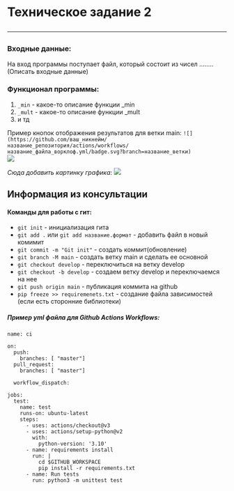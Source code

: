 # Техническое задание 2 <hr>

### Входные данные:
На вход программы поступает файл, который состоит из чисел ........ (Описать входные данные)


### Функционал программы:
1. `_min` - какое-то описание функции _min
2. `_mult` - какое-то описание функции _mult
3. и тд 

Пример кнопок отображения результатов для ветки main:
`![](https://github.com/ваш_никнейм/название_репозитория/actions/workflows/название_файла_ворклоф.yml/badge.svg?branch=название_ветки)`</br>
![](https://github.com/Ilyshkadwaushka/hse_tp_hw_cons/actions/workflows/ci.yml/badge.svg?branch=master)

_Сюда добавить картинку графика_:
![](https://www.google.com/url?sa=i&url=https%3A%2F%2Ftheoryandpractice.ru%2Fposts%2F16436-kotiki-i-temnaya-storona-vizualizatsii-kak-grafiki-pomogayut-uproshchat-dannye-i-obmanyvat&psig=AOvVaw02KchW1z0yPul6cluhx_jp&ust=1665844144223000&source=images&cd=vfe&ved=0CAwQjRxqFwoTCLDZl5X33_oCFQAAAAAdAAAAABAI)



## Информация из консультации

#### Команды для работы с гит:
* `git init` - инициализация гита
* `git add .` или `git add название.формат` - добавить файл в новый комимит 
* `git commit -m "Git init"` - создать коммит(обновление)
* `git branch -M main` - создать ветку main и сделать ее основной
* `git checkout develop` - переключиться на ветку develop
* `git checkout -b develop` - создаем ветку develop и переключаемся на нее 
* `git push origin main` - публикация коммита на github
* `pip freeze >> requiremenets.txt` - создание файла зависимостей (если есть сторонние библиотеки)


##### Пример yml файла для Github Actions Workflows:
```
name: ci

on:
  push:
    branches: [ "master"]
  pull_request:
    branches: [ "master"]

  workflow_dispatch:

jobs:
  test:
    name: test
    runs-on: ubuntu-latest
    steps:
      - uses: actions/checkout@v3
      - uses: actions/setup-python@v2
        with:
          python-version: '3.10'
      - name: requirements install
        run: |
          cd $GITHUB_WORKSPACE
          pip install -r requirements.txt
      - name: Run tests 
        run: python3 -m unittest test
```
